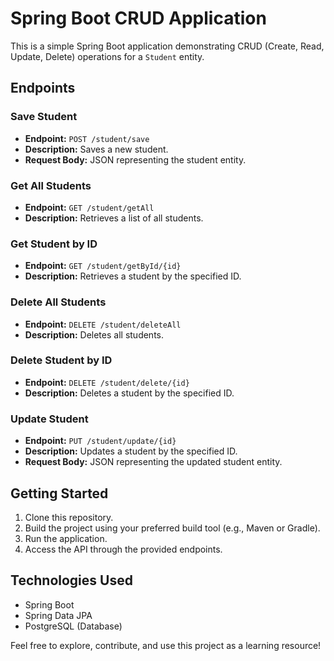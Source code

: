 # Spring Boot CRUD Application

This is a simple Spring Boot application demonstrating CRUD (Create, Read, Update, Delete) operations for a `Student` entity.

## Endpoints

### Save Student
- **Endpoint:** `POST /student/save`
- **Description:** Saves a new student.
- **Request Body:** JSON representing the student entity.

### Get All Students
- **Endpoint:** `GET /student/getAll`
- **Description:** Retrieves a list of all students.

### Get Student by ID
- **Endpoint:** `GET /student/getById/{id}`
- **Description:** Retrieves a student by the specified ID.

### Delete All Students
- **Endpoint:** `DELETE /student/deleteAll`
- **Description:** Deletes all students.

### Delete Student by ID
- **Endpoint:** `DELETE /student/delete/{id}`
- **Description:** Deletes a student by the specified ID.

### Update Student
- **Endpoint:** `PUT /student/update/{id}`
- **Description:** Updates a student by the specified ID.
- **Request Body:** JSON representing the updated student entity.

## Getting Started
1. Clone this repository.
2. Build the project using your preferred build tool (e.g., Maven or Gradle).
3. Run the application.
4. Access the API through the provided endpoints.

## Technologies Used
- Spring Boot
- Spring Data JPA
- PostgreSQL (Database)

Feel free to explore, contribute, and use this project as a learning resource!

